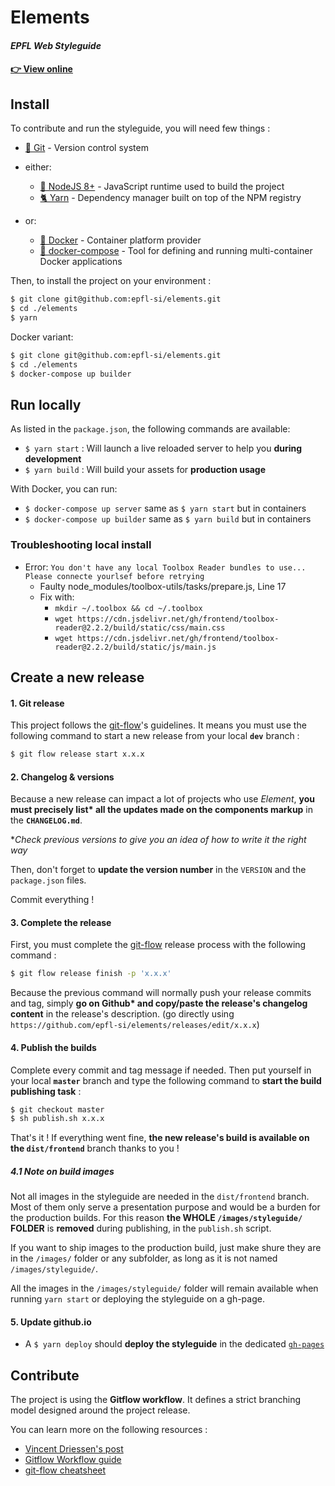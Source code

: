 # Elements
#### *EPFL Web Styleguide*

#### [👉 View online](https://epfl-si.github.io/elements)

## Install

To contribute and run the styleguide, you will need few things :
- [🔀 Git](https://git-scm.com/) - Version control system
- either:

  - [📗 NodeJS 8+](https://nodejs.org/en/) - JavaScript runtime used to build the project
  - [🐈 Yarn](https://yarnpkg.com/lang/en/) - Dependency manager built on top of the NPM registry

- or:
  - [🐳 Docker](https://www.docker.com/) - Container platform provider
  - [🐳 docker-compose](https://www.docker.com/) - Tool for defining and running multi-container Docker applications

Then, to install the project on your environment :

```bash
$ git clone git@github.com:epfl-si/elements.git
$ cd ./elements
$ yarn
```

Docker variant:

```bash
$ git clone git@github.com:epfl-si/elements.git
$ cd ./elements
$ docker-compose up builder
```

## Run locally

As listed in the `package.json`, the following commands are available:

- `$ yarn start` : Will launch a live reloaded server to help you **during development**
- `$ yarn build` : Will build your assets for **production usage**

With Docker, you can run:
- `$ docker-compose up server` same as `$ yarn start` but in containers
- `$ docker-compose up builder` same as `$ yarn build` but in containers

### Troubleshooting local install

- Error: `You don't have any local Toolbox Reader bundles to use... Please connecte yourlsef before retrying`
  - Faulty node_modules/toolbox-utils/tasks/prepare.js, Line 17
  - Fix with:
    - `mkdir ~/.toolbox && cd ~/.toolbox`
    - `wget https://cdn.jsdelivr.net/gh/frontend/toolbox-reader@2.2.2/build/static/css/main.css`
    - `wget https://cdn.jsdelivr.net/gh/frontend/toolbox-reader@2.2.2/build/static/js/main.js`

## Create a new release

#### 1. Git release

This project follows the [git-flow](https://danielkummer.github.io/git-flow-cheatsheet/)'s guidelines. It means you must use the following command to start a new release from your local **`dev`** branch :

```bash
$ git flow release start x.x.x
```

#### 2. Changelog & versions

Because a new release can impact a lot of projects who use *Element*, **you must precisely list\* all the updates made on the components markup** in the **`CHANGELOG.md`**.

**Check previous versions to give you an idea of how to write it the right way*

Then, don't forget to **update the version number** in the `VERSION` and the `package.json` files.

Commit everything !

#### 3. Complete the release

First, you must complete the [git-flow](https://danielkummer.github.io/git-flow-cheatsheet/) release process with the following command :

```bash
$ git flow release finish -p 'x.x.x'
```

Because the previous command will normally push your release commits and tag, simply **go on Github\* and copy/paste the release's changelog content** in the release's description. (go directly using `https://github.com/epfl-si/elements/releases/edit/x.x.x`)

#### 4. Publish the builds

Complete every commit and tag message if needed. Then put yourself in your local **`master`** branch and type the following command to **start the build publishing task** :

```bash
$ git checkout master
$ sh publish.sh x.x.x
```

That's it ! If everything went fine, **the new release's build is available on the `dist/frontend`** branch thanks to you !

##### 4.1 Note on build images
Not all images in the styleguide are needed in the `dist/frontend` branch. Most of them only serve a presentation purpose and would be a burden for the production builds. For this reason **the WHOLE `/images/styleguide/` FOLDER** is **removed** during publishing, in the `publish.sh` script.

If you want to ship images to the production build, just make shure they are in the `/images/` folder or any subfolder, as long as it is not named `/images/styleguide/`.

All the images in the `/images/styleguide/` folder will remain available when running `yarn start` or deploying the styleguide on a gh-page.

#### 5. Update github.io
- A `$ yarn deploy` should **deploy the styleguide** in the dedicated [`gh-pages`](https://epfl-si.github.io/elements)

## Contribute

The project is using the **Gitflow workflow**. It defines a strict branching model designed around the project release.

You can learn more on the following resources :
- [Vincent Driessen's post](http://nvie.com/posts/a-successful-git-branching-model/)
- [Gitflow Workflow guide](https://www.atlassian.com/git/tutorials/comparing-workflows/gitflow-workflow)
- [git-flow cheatsheet](https://danielkummer.github.io/git-flow-cheatsheet/)
